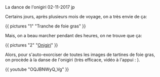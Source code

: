 La dance de l'onigiri
02-11-2017
jp

Certains jours, après plusieurs mois de voyage, on a très envie de ça:

{{ pictures "1" "Tranche de foie gras" }}

Mais, on a beau marcher pendant des heures, on ne trouve que ça:

{{ pictures "2" "<a href='https://fr.wikipedia.org/wiki/Onigiri'>Onigiri</a>" }}

Alors, pour s'auto-exorciser de toutes les images de tartines de foie gras, on procède à la danse de l'onigiri (très efficace, vidéo à l'appui : ).


<div class="center">
  {{ youtube "OQJBNWyQ_Vg" }}
</div>
